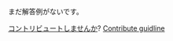 
まだ解答例がないです。

[コントリビュートしませんか](https://github.com/BFEdev/BFE.dev-solutions/blob/main/question/cross-origin_ja.md)?  [Contribute guidline](https://github.com/BFEdev/BFE.dev-solutions#how-to-contribute)
